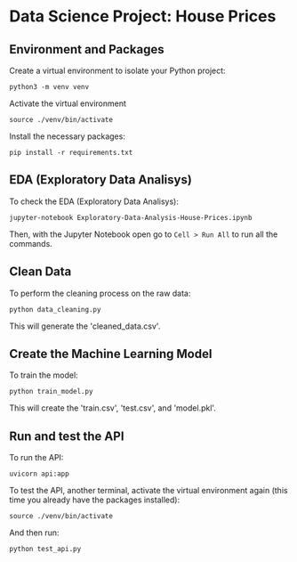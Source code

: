 # Data Science Project: House Prices

## Environment and Packages
Create a virtual environment to isolate your Python project:

```
python3 -m venv venv
```

Activate the virtual environment

```
source ./venv/bin/activate
```

Install the necessary packages:

```
pip install -r requirements.txt
```

## EDA (Exploratory Data Analisys)
To check the EDA (Exploratory Data Analisys):

```
jupyter-notebook Exploratory-Data-Analysis-House-Prices.ipynb
```

Then, with the Jupyter Notebook open go to `Cell > Run All` to run all the commands.

## Clean Data

To perform the cleaning process on the raw data:

```
python data_cleaning.py
```

This will generate the 'cleaned_data.csv'.

## Create the Machine Learning Model

To train the model:

```
python train_model.py
```

This will create the 'train.csv', 'test.csv', and 'model.pkl'.

## Run and test the API

To run the API:

```
uvicorn api:app
```

To test the API, another terminal, activate the virtual environment again (this time you already have the packages installed):

```
source ./venv/bin/activate
```

And then run:

```
python test_api.py
```
